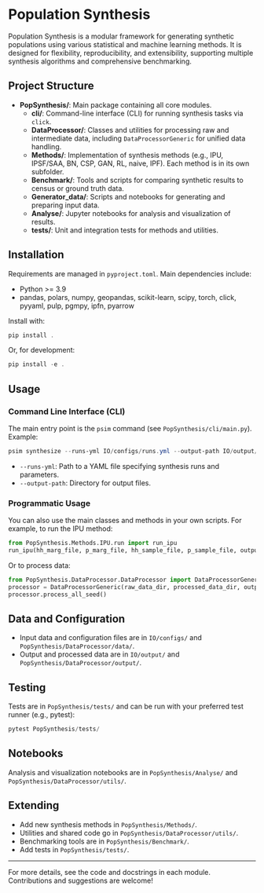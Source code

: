 # Population Synthesis

Population Synthesis is a modular framework for generating synthetic populations using various statistical and machine learning methods. It is designed for flexibility, reproducibility, and extensibility, supporting multiple synthesis algorithms and comprehensive benchmarking.

## Project Structure

- **PopSynthesis/**: Main package containing all core modules.
  - **cli/**: Command-line interface (CLI) for running synthesis tasks via `click`.
  - **DataProcessor/**: Classes and utilities for processing raw and intermediate data, including `DataProcessorGeneric` for unified data handling.
  - **Methods/**: Implementation of synthesis methods (e.g., IPU, IPSF/SAA, BN, CSP, GAN, RL, naive, IPF). Each method is in its own subfolder.
  - **Benchmark/**: Tools and scripts for comparing synthetic results to census or ground truth data.
  - **Generator_data/**: Scripts and notebooks for generating and preparing input data.
  - **Analyse/**: Jupyter notebooks for analysis and visualization of results.
  - **tests/**: Unit and integration tests for methods and utilities.

## Installation

Requirements are managed in `pyproject.toml`. Main dependencies include:
- Python >= 3.9
- pandas, polars, numpy, geopandas, scikit-learn, scipy, torch, click, pyyaml, pulp, pgmpy, ipfn, pyarrow

Install with:

```powershell
pip install .
```

Or, for development:

```powershell
pip install -e .
```

## Usage

### Command Line Interface (CLI)

The main entry point is the `psim` command (see `PopSynthesis/cli/main.py`). Example:

```powershell
psim synthesize --runs-yml IO/configs/runs.yml --output-path IO/output/
```

- `--runs-yml`: Path to a YAML file specifying synthesis runs and parameters.
- `--output-path`: Directory for output files.

### Programmatic Usage

You can also use the main classes and methods in your own scripts. For example, to run the IPU method:

```python
from PopSynthesis.Methods.IPU.run import run_ipu
run_ipu(hh_marg_file, p_marg_file, hh_sample_file, p_sample_file, output_path, hh_syn_name, pp_syn_name, stats_name)
```

Or to process data:

```python
from PopSynthesis.DataProcessor.DataProcessor import DataProcessorGeneric
processor = DataProcessorGeneric(raw_data_dir, processed_data_dir, output_dir)
processor.process_all_seed()
```

## Data and Configuration

- Input data and configuration files are in `IO/configs/` and `PopSynthesis/DataProcessor/data/`.
- Output and processed data are in `IO/output/` and `PopSynthesis/DataProcessor/output/`.

## Testing

Tests are in `PopSynthesis/tests/` and can be run with your preferred test runner (e.g., pytest):

```powershell
pytest PopSynthesis/tests/
```

## Notebooks

Analysis and visualization notebooks are in `PopSynthesis/Analyse/` and `PopSynthesis/DataProcessor/utils/`.

## Extending

- Add new synthesis methods in `PopSynthesis/Methods/`.
- Utilities and shared code go in `PopSynthesis/DataProcessor/utils/`.
- Benchmarking tools are in `PopSynthesis/Benchmark/`.
- Add tests in `PopSynthesis/tests/`.

---

For more details, see the code and docstrings in each module. Contributions and suggestions are welcome!